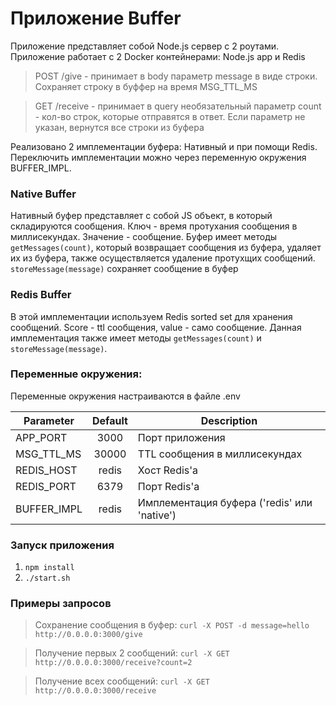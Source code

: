 # Приложение  Buffer

Приложение представляет собой Node.js  сервер с 2 роутами. Приложение работает с 2 Docker контейнерами: Node.js app и Redis

>POST /give - принимает в body параметр message в виде строки. Сохраняет строку в буффер на время MSG_TTL_MS

>GET /receive - принимает в query необязательный параметр count - кол-во строк, которые отправятся в ответ. Если параметр не указан, вернутся все строки из буфера


Реализовано 2 имплементации буфера: Нативный и при помощи Redis. Переключить имплементации можно через переменную окружения BUFFER_IMPL.

### Native Buffer
Нативный буфер представляет с собой JS объект, в который складируются сообщения. Ключ - время протухания сообщения в миллисекундах. Значение - сообщение. 
Буфер имеет методы `getMessages(count)`, который возвращает сообщения из буфера, удаляет их из буфера, также осуществляется удаление протухщих сообщений.
`storeMessage(message)` сохраняет сообщение в буфер


### Redis Buffer
В этой имплементации используем Redis sorted set для хранения сообщений. Score - ttl сообщения, value - само сообщение.
Данная имплементация также имеет методы `getMessages(count)` и `storeMessage(message)`.

### Переменные окружения:

Переменные окружения настраиваются в файле .env

|Parameter|Default|Description|
| --- | :---: | --- |
|APP_PORT|3000| Порт приложения|
|MSG_TTL_MS|30000|TTL сообщения в миллисекундах|
|REDIS_HOST|redis|Хост Redis'а|
|REDIS_PORT|6379|Порт Redis'а|
|BUFFER_IMPL|redis|Имплементация буфера ('redis' или 'native')|

### Запуск приложения
1. `npm install`
2. `./start.sh`


### Примеры запросов

>Сохранение сообщения в буфер: `curl -X POST -d message=hello http://0.0.0.0:3000/give`

>Получение первых 2 сообщений: `curl -X GET  http://0.0.0.0:3000/receive?count=2`

>Получение всех сообщений: `curl -X GET  http://0.0.0.0:3000/receive`